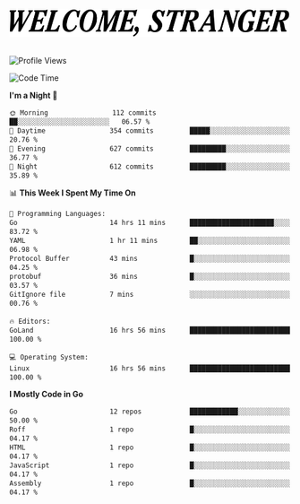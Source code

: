 <div>
  <picture>
    <source media="(prefers-color-scheme: dark)" srcset="./headers/welcome_white.png">
    <img alt="WELCOME, STRANGER" src="./headers/welcome.png" width="500">
  </picture>
</div>

<br>

![Profile Views](https://komarev.com/ghpvc/?username=darleet&color=blue)

<!--START_SECTION:waka-->
![Code Time](http://img.shields.io/badge/Code%20Time-179%20hrs%2010%20mins-blue)

**I'm a Night 🦉** 

```text
🌞 Morning                112 commits         ██░░░░░░░░░░░░░░░░░░░░░░░   06.57 % 
🌆 Daytime                354 commits         █████░░░░░░░░░░░░░░░░░░░░   20.76 % 
🌃 Evening                627 commits         █████████░░░░░░░░░░░░░░░░   36.77 % 
🌙 Night                  612 commits         █████████░░░░░░░░░░░░░░░░   35.89 % 
```


📊 **This Week I Spent My Time On** 

```text
💬 Programming Languages: 
Go                       14 hrs 11 mins      █████████████████████░░░░   83.72 % 
YAML                     1 hr 11 mins        ██░░░░░░░░░░░░░░░░░░░░░░░   06.98 % 
Protocol Buffer          43 mins             █░░░░░░░░░░░░░░░░░░░░░░░░   04.25 % 
protobuf                 36 mins             █░░░░░░░░░░░░░░░░░░░░░░░░   03.57 % 
GitIgnore file           7 mins              ░░░░░░░░░░░░░░░░░░░░░░░░░   00.76 % 

🔥 Editors: 
GoLand                   16 hrs 56 mins      █████████████████████████   100.00 % 

💻 Operating System: 
Linux                    16 hrs 56 mins      █████████████████████████   100.00 % 
```

**I Mostly Code in Go** 

```text
Go                       12 repos            ████████████░░░░░░░░░░░░░   50.00 % 
Roff                     1 repo              █░░░░░░░░░░░░░░░░░░░░░░░░   04.17 % 
HTML                     1 repo              █░░░░░░░░░░░░░░░░░░░░░░░░   04.17 % 
JavaScript               1 repo              █░░░░░░░░░░░░░░░░░░░░░░░░   04.17 % 
Assembly                 1 repo              █░░░░░░░░░░░░░░░░░░░░░░░░   04.17 % 
```




<!--END_SECTION:waka-->
